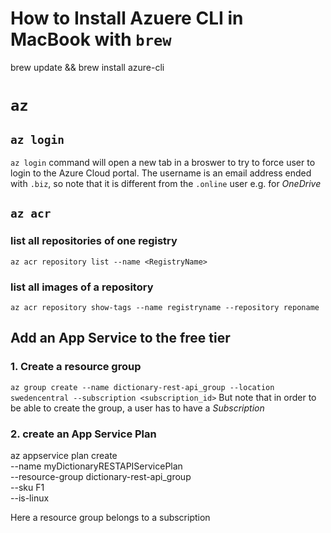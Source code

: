 # How to Install Azuere CLI in MacBook with `brew`
brew update && brew install azure-cli
# `az`
## `az login`
`az login` command will open a new tab in a broswer to try to force user to login to the Azure Cloud portal. The username is an email address ended with `.biz`, so note that it is different from the `.online` user e.g. for *OneDrive*

## `az acr`
### list all repositories of one registry
`az acr repository list --name <RegistryName>`
### list all images of a repository
`az acr repository show-tags --name registryname --repository reponame`
## Add an App Service to the free tier
### 1. Create a resource group
`az group create --name dictionary-rest-api_group --location swedencentral --subscription <subscription_id>`
But note that in order to be able to create the group, a user has to have a *Subscription*
### 2. create an App Service Plan
az appservice plan create \
  --name myDictionaryRESTAPIServicePlan \
  --resource-group dictionary-rest-api_group \
  --sku F1 \
  --is-linux

Here a resource group belongs to a subscription
